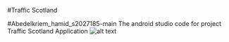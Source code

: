#Traffic Scotland 

#Abedelkriem_hamid_s2027185-main
The android studio code for project Traffic Scotland Application 
![alt text](https://github.com/[hamidgl]/[https://github.com/hamidgl/Abedelkriem_hamid_s2027185-main.gite]/blob/[branch]/image.jpg?raw=true)
